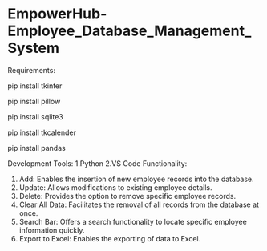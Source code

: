 # EmpowerHub-Employee_Database_Management_System

Requirements:

pip install tkinter

pip install pillow

pip install sqlite3

pip install tkcalender

pip install pandas

Development Tools:
1.Python
2.VS Code
Functionality:
1. Add: Enables the insertion of new employee records into the database.
2. Update: Allows modifications to existing employee details.
3. Delete: Provides the option to remove specific employee records.
4. Clear All Data: Facilitates the removal of all records from the database at once.
5. Search Bar: Offers a search functionality to locate specific employee information quickly.
6. Export to Excel: Enables the exporting of data to Excel.
